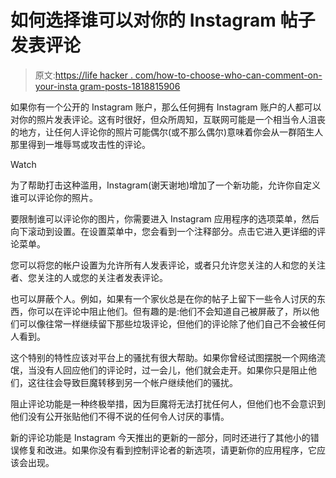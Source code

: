 # 如何选择谁可以对你的 Instagram 帖子发表评论

> 原文:[https://life hacker . com/how-to-choose-who-can-comment-on-your-insta gram-posts-1818815906](https://lifehacker.com/how-to-choose-who-can-comment-on-your-instagram-posts-1818815906)

如果你有一个公开的 Instagram 账户，那么任何拥有 Instagram 账户的人都可以对你的照片发表评论。这有时很好，但众所周知，互联网可能是一个相当令人沮丧的地方，让任何人评论你的照片可能偶尔(或不那么偶尔)意味着你会从一群陌生人那里得到一堆辱骂或攻击性的评论。

Watch

为了帮助打击这种滥用，Instagram(谢天谢地)增加了一个新功能，允许你自定义谁可以评论你的照片。

要限制谁可以评论你的图片，你需要进入 Instagram 应用程序的选项菜单，然后向下滚动到设置。在设置菜单中，您会看到一个注释部分。点击它进入更详细的评论菜单。

您可以将您的帐户设置为允许所有人发表评论，或者只允许您关注的人和您的关注者、您关注的人或您的关注者发表评论。

也可以屏蔽个人。例如，如果有一个家伙总是在你的帖子上留下一些令人讨厌的东西，你可以在评论中阻止他们。但有趣的是:他们不会知道自己被屏蔽了，所以他们可以像往常一样继续留下那些垃圾评论，但他们的评论除了他们自己不会被任何人看到。

这个特别的特性应该对平台上的骚扰有很大帮助。如果你曾经试图摆脱一个网络流氓，当没有人回应他们的评论时，过一会儿，他们就会走开。如果你只是阻止他们，这往往会导致巨魔转移到另一个帐户继续他们的骚扰。

阻止评论功能是一种终极举措，因为巨魔将无法打扰任何人，但他们也不会意识到他们没有公开张贴他们不得不说的任何令人讨厌的事情。

新的评论功能是 Instagram 今天推出的更新的一部分，同时还进行了其他小的错误修复和改进。如果你没有看到控制评论者的新选项，请更新你的应用程序，它应该会出现。